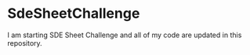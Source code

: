 # SdeSheetChallenge
I am starting SDE Sheet Challenge and all of my code are updated in this repository.
